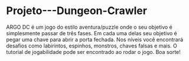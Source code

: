 # Projeto---Dungeon-Crawler
ARGO DC é um jogo do estilo aventura/puzzle onde o seu objetivo é simplesmente passar de três fases. 
Em cada uma delas seu objetivo é pegar uma chave para abrir a porta fechada.
Nos níveis você encontrará desafios como labirintos, espinhos, monstros, chaves falsas e mais.
O tutorial de jogabilidade pode ser encontrado ao rodar o jogo. Boa sorte!

